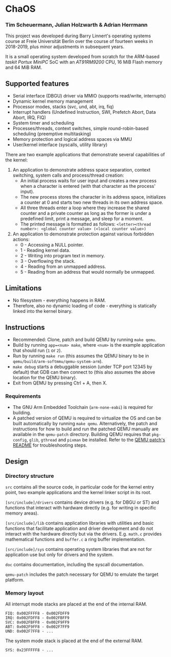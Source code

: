 # ChaOS

### Tim Scheuermann, Julian Holzwarth & Adrian Herrmann

This project was developed during Barry Linnert's operating systems course at Freie Universität
Berlin over the course of fourteen weeks in 2018-2019, plus minor adjustments in subsequent years.

It is a small operating system developed from scratch for the ARM-based *taskit Portux MiniPC* 
SoC with an *AT91RM9200* CPU, 16 MiB Flash memory and 64 MiB RAM.

## Supported features

* Serial interface (DBGU) driver via MMIO (supports read/write, interrupts)
* Dynamic kernel memory management
* Processor modes, stacks (svc, und, abt, irq, fiq)
* Interrupt handlers (Undefined Instruction, SWI, Prefetch Abort, Data Abort, IRQ, FIQ)
* System timer and scheduling
* Processes/threads, context switches, simple round-robin-based scheduling (preemptive multitasking)
* Memory protection and logical address spaces via MMU
* User/kernel interface (syscalls, utility library)

There are two example applications that demonstrate several capabilities of the kernel:

1. An application to demonstrate address space separation, context switching, system calls and
   process/thread creation:
    * An initial process waits for user input and creates a new process when a character is entered
      (with that character as the process' input).
    * The new process stores the character in its address space, initializes a counter at 0 and
      starts two new threads in its own address space.
    * All three threads enter a loop where they increase the shared counter and a private counter as
      long as the former is under a predefined limit, print a message, and sleep for a moment.
    * The printed message is formatted as follows:
      `<letter><thread number>: <global counter value> (<local counter value>)`
2. An application to demonstrate protection against various forbidden actions:
    * 0 - Accessing a NULL pointer.
    * 1 - Reading kernel data.
    * 2 - Writing into program text in memory.
    * 3 - Overflowing the stack.
    * 4 - Reading from an unmapped address.
    * 5 - Reading from an address that would normally be unmapped.

## Limitations

* No filesystem - everything happens in RAM.
* Therefore, also no dynamic loading of code - everything is statically linked into the kernel binary.

## Instructions

* Recommended: Clone, patch and build QEMU by running `make qemu`.
* Build by running `app=<num> make`, where `<num>` is the example application that should run (`1` or `2`).
* Run by running `make run` (this assumes the QEMU binary to be in `qemu/build/arm-softmmu/qemu-system-arm`).
* `make debug` starts a debuggable session (under TCP port 12345 by default) that GDB can then
  connect to (this also assumes the above location for the QEMU binary).
* Exit from QEMU by pressing Ctrl + A, then X.

### Requirements

* The GNU Arm Embedded Toolchain (`arm-none-eabi`) is required for building.
* A patched version of QEMU is required to virtualize the OS and can be built automatically by
  running `make qemu`. Alternatively, the patch and instructions for how to build and run the
  patched QEMU manually are available in the `qemu-patch` directory. Building QEMU requires that
  `pkg-config`, `glib`, `gthread` and `pixman` be installed. Refer to the
  [QEMU patch's README](qemu-patch/README.md) for troubleshooting steps.

## Design

### Directory structure

`src` contains all the source code, in particular code for the kernel entry point, two example
applications and the kernel linker script in its root.

`[src/include]/drivers` contains device drivers (e.g. for DBGU or ST) and functions that interact
with hardware directly (e.g. for writing in specific memory areas).

`[src/include]/lib` contains application libraries with utilities and basic functions that
facilitate application and driver development and do not interact with the hardware directly but via
the drivers. E.g. `math.c` provides mathematical functions and `buffer.c` a ring buffer implementation.

`[src/include]/sys` contains operating system libraries that are not for application use but only
for drivers and the system.

`doc` contains documentation, including the syscall documentation.

`qemu-patch` includes the patch necessary for QEMU to emulate the target platform.

### Memory layout

All interrupt mode stacks are placed at the end of the internal RAM.

```
FIQ: 0x002FFFF8 - 0x002FDFF9
IRQ: 0x002FDFF8 - 0x002FBFF9
SVC: 0x002FBFF8 - 0x002F9FF9
ABT: 0x002F9FF8 - 0x002F7FF9
UND: 0x002F7FF8 - ...
```

The system mode stack is placed at the end of the external RAM.

```
SYS: 0x23FFFFF8 - ...
```
